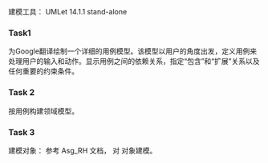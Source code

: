 
建模工具： UMLet 14.1.1 stand-alone

### Task1
为Google翻译绘制一个详细的用例模型。该模型以用户的角度出发，定义用例来处理用户的输入和动作。显示用例之间的依赖关系，指定“包含”和“扩展”关系以及任何重要的约束条件。
### Task 2
按用例构建领域模型。

### Task 3
建模对象： 参考 Asg_RH 文档， 对  对象建模。
